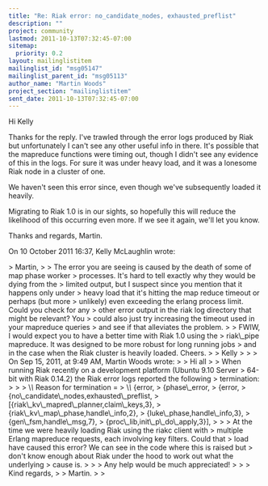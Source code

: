 ```yaml
---
title: "Re: Riak error: no_candidate_nodes, exhausted_preflist"
description: ""
project: community
lastmod: 2011-10-13T07:32:45-07:00
sitemap:
  priority: 0.2
layout: mailinglistitem
mailinglist_id: "msg05147"
mailinglist_parent_id: "msg05113"
author_name: "Martin Woods"
project_section: "mailinglistitem"
sent_date: 2011-10-13T07:32:45-07:00
---
```



Hi Kelly

Thanks for the reply. I've trawled through the error logs produced by Riak
but unfortunately I can't see any other useful info in there. It's possible
that the mapreduce functions were timing out, though I didn't see any
evidence of this in the logs. For sure it was under heavy load, and it was a
lonesome Riak node in a cluster of one.

We haven't seen this error since, even though we've subsequently loaded it
heavily.

Migrating to Riak 1.0 is in our sights, so hopefully this will reduce the
likelihood of this occurring even more. If we see it again, we'll let you
know.

Thanks and regards,
Martin.

On 10 October 2011 16:37, Kelly McLaughlin  wrote:

&gt; Martin,
&gt;
&gt; The error you are seeing is caused by the death of some of map phase worker
&gt; processes. It's hard to tell exactly why they would be dying from the
&gt; limited output, but I suspect since you mention that it happens only under
&gt; heavy load that it's hitting the map reduce timeout or perhaps (but more
&gt; unlikely) even exceeding the erlang process limit. Could you check for any
&gt; other error output in the riak log directory that might be relevant? You
&gt; could also just try increasing the timeout used in your mapreduce queries
&gt; and see if that alleviates the problem.
&gt;
&gt; FWIW, I would expect you to have a better time with Riak 1.0 using the
&gt; riak\\_pipe mapreduce. It was designed to be more robust for long running jobs
&gt; and in the case when the Riak cluster is heavily loaded. Cheers.
&gt;
&gt; Kelly
&gt;
&gt;
&gt; On Sep 15, 2011, at 9:49 AM, Martin Woods wrote:
&gt;
&gt; Hi all
&gt;
&gt; When running Riak recently on a development platform (Ubuntu 9.10 Server
&gt; 64-bit with Riak 0.14.2) the Riak error logs reported the following
&gt; termination:
&gt;
&gt;
&gt; \\*\\* Reason for termination =
&gt; \\*\\* {error,
&gt; {phase\\_error,
&gt; {error,
&gt; {no\\_candidate\\_nodes,exhausted\\_preflist,
&gt; [{riak\\_kv\\_mapred\\_planner,claim\\_keys,3},
&gt; {riak\\_kv\\_map\\_phase,handle\\_info,2},
&gt; {luke\\_phase,handle\\_info,3},
&gt; {gen\\_fsm,handle\\_msg,7},
&gt; {proc\\_lib,init\\_p\\_do\\_apply,3}],
&gt;
&gt;
&gt; At the time we were heavily loading Riak using the riakc client with
&gt; multiple Erlang mapreduce requests, each involving key filters. Could that
&gt; load have caused this error? We can see in the code where this is raised but
&gt; don't know enough about Riak under the hood to work out what the underlying
&gt; cause is.
&gt;
&gt;
&gt; Any help would be much appreciated!
&gt;
&gt;
&gt; Kind regards,
&gt;
&gt; Martin.
&gt;
&gt;

